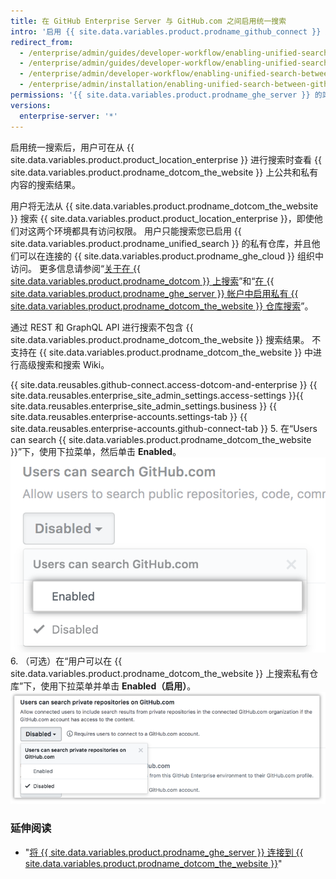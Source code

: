 ```yaml
---
title: 在 GitHub Enterprise Server 与 GitHub.com 之间启用统一搜索
intro: '启用 {{ site.data.variables.product.prodname_github_connect }} 后，您可以允许从 {{ site.data.variables.product.product_location_enterprise }} 搜索 {{ site.data.variables.product.prodname_dotcom_the_website }}。'
redirect_from:
  - /enterprise/admin/guides/developer-workflow/enabling-unified-search-between-github-enterprise-and-github-com/
  - /enterprise/admin/guides/developer-workflow/enabling-unified-search-between-github-enterprise-server-and-github-com/
  - /enterprise/admin/developer-workflow/enabling-unified-search-between-github-enterprise-server-and-githubcom/
  - /enterprise/admin/installation/enabling-unified-search-between-github-enterprise-server-and-githubcom
permissions: '{{ site.data.variables.product.prodname_ghe_server }} 的站点管理员（同时也是已连接 {{ site.data.variables.product.prodname_ghe_cloud }} 组织或企业帐户的所有者）可以在 {{ site.data.variables.product.prodname_ghe_server }} 与 {{ site.data.variables.product.prodname_dotcom_the_website }} 之间启用统一搜索。'
versions:
  enterprise-server: '*'
---
```


启用统一搜索后，用户可在从 {{ site.data.variables.product.product_location_enterprise }} 进行搜索时查看 {{ site.data.variables.product.prodname_dotcom_the_website }} 上公共和私有内容的搜索结果。

用户将无法从 {{ site.data.variables.product.prodname_dotcom_the_website }} 搜索 {{ site.data.variables.product.product_location_enterprise }}，即使他们对这两个环境都具有访问权限。 用户只能搜索您已启用 {{ site.data.variables.product.prodname_unified_search }} 的私有仓库，并且他们可以在连接的 {{ site.data.variables.product.prodname_ghe_cloud }} 组织中访问。 更多信息请参阅“[关于在 {{ site.data.variables.product.prodname_dotcom }} 上搜索](/articles/about-searching-on-github/#searching-across-github-enterprise-and-githubcom-simultaneously)”和“[在 {{ site.data.variables.product.prodname_ghe_server }} 帐户中启用私有 {{ site.data.variables.product.prodname_dotcom_the_website }} 仓库搜索](/articles/enabling-private-github-com-repository-search-in-your-github-enterprise-server-account)”。

通过 REST 和 GraphQL API 进行搜索不包含 {{ site.data.variables.product.prodname_dotcom_the_website }} 搜索结果。 不支持在 {{ site.data.variables.product.prodname_dotcom_the_website }} 中进行高级搜索和搜索 Wiki。

{{ site.data.reusables.github-connect.access-dotcom-and-enterprise }}
{{ site.data.reusables.enterprise_site_admin_settings.access-settings }}{{ site.data.reusables.enterprise_site_admin_settings.business }}
{{ site.data.reusables.enterprise-accounts.settings-tab }}
{{ site.data.reusables.enterprise-accounts.github-connect-tab }}
5. 在“Users can search {{ site.data.variables.product.prodname_dotcom_the_website }}”下，使用下拉菜单，然后单击 **Enabled**。 ![在搜索 GitHub.com 下拉菜单中启用搜索选项](/assets/images/enterprise/site-admin-settings/github-dotcom-enable-search.png)
6. （可选）在“用户可以在 {{ site.data.variables.product.prodname_dotcom_the_website }} 上搜索私有仓库”下，使用下拉菜单并单击 **Enabled（启用）**。 ![在搜索 GitHub.com 下拉菜单中启用私有仓库搜索选项](/assets/images/enterprise/site-admin-settings/enable-private-search.png)

### 延伸阅读

- "[将 {{ site.data.variables.product.prodname_ghe_server }} 连接到 {{ site.data.variables.product.prodname_dotcom_the_website }}](/enterprise/admin/guides/developer-workflow/connecting-github-enterprise-server-to-github-com)"

